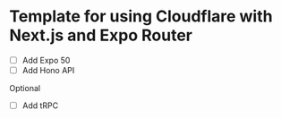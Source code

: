# Template for using Cloudflare with Next.js and Expo Router

- [ ] Add Expo 50
- [ ] Add Hono API

Optional 
- [ ] Add tRPC
